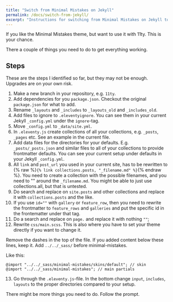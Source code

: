 ```yaml
---
title: "Switch from Minimal Mistakes on Jekyll"
permalink: /docs/switch-from-jekyll/
excerpt: "Instructions for switching from Minimal Mistakes on Jekyll to the 11ty port."
---
```


If you like the Minimal Mistakes theme, but want to use it with 11ty. This is your chance.

There a couple of things you need to do to get everything working.

## Steps

These are the steps I identified so far, but they may not be enough. Upgrades are on your own risk.

1. Make a new branch in your repository, e.g. `11ty`.
2. Add dependencies for you `package.json`. Checkout the original `package.json` for what to add.
3. Rename `_layouts` and `_includes` to `_layouts_old` and `_includes_old`.
4. Add files to ignore to `.eleventyignore`. You can see them in your current Jekyll `_config.yml` under the `ignore`-tag.
5. Move `_config.yml` to `_data/site.yml`.
6. In `.eleventy.js` create collections of all your collections, e.g. `_posts`, `_pages` etc. See an example in the current file.
7. Add data files for the directories for your defaults. E.g. `_posts/_posts.json` and similar files to all of your collections to provide frontmatter defaults. You can see your current setup under defaults in your Jekyll `_config.yml`.
8. All `link` and `post_url` you used in your current site, has to be rewritten to {% raw %}`{% link collections.posts, "_filename.md" %}`{% endraw %}. You need to create a collection with the possible filenames, and you need to "" around the `_filename.md`. You might be able to just use collections.all, but that is untested.
9. Do search and replace on `site.posts` and other collections and replace it with `collections.posts` and the like.
10. If you use `id=""` with `gallery` or `feature_row`, then you need to rewrite the frontmatter to `feature_rows` and `galleries` and put the specific id in the frontematter under that tag.
11. Do a search and replace on `page.` and replace it with nothing `""`;
12. Rewrite `css/main.scss`. This is also where you have to set your theme directly if you want to change it.

Remove the dashes in the top of the file. If you added content below these lines, keep it. Add `../../_sass/` before minimal-mistakes.

Like this:

```
@import "../../_sass/minimal-mistakes/skins/default"; // skin
@import "../../_sass/minimal-mistakes"; // main partials
```

13. Go through the `.eleventy.js`-file. In the bottom change `input`, `includes`, `layouts` to the proper directories compared to your setup.

There might be more things you need to do. Follow the prompt.
